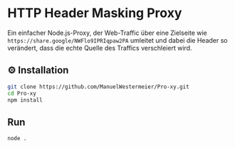 # HTTP Header Masking Proxy

Ein einfacher Node.js-Proxy, der Web-Traffic über eine Zielseite wie `https://share.google/NWFlo9IPRIqpaw2PA` umleitet und dabei die Header so verändert, dass die echte Quelle des Traffics verschleiert wird.

## ⚙️ Installation

```bash
git clone https://github.com/ManuelWestermeier/Pro-xy.git
cd Pro-xy
npm install
```

##  Run

```bash
node .
```